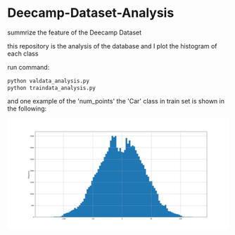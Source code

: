 # Deecamp-Dataset-Analysis
summrize the feature of the  Deecamp Dataset

this repository is the analysis of the database and I plot the histogram of each class

run command:

```
python valdata_analysis.py
python traindata_analysis.py
```

and one example of the 'num_points' the 'Car' class in train set is shown in the following:

![train_Car_x](trainplot/Car/train_Car_x.png)